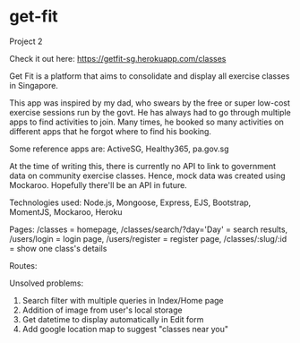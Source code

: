 # get-fit
Project 2

Check it out here: https://getfit-sg.herokuapp.com/classes

Get Fit is a platform that aims to consolidate and display all exercise classes in Singapore. 

This app was inspired by my dad, who swears by the free or super low-cost exercise sessions run by the govt. He has always had to go through multiple apps to find activities to join. Many times, he booked so many activities on different apps that he forgot where to find his booking.

Some reference apps are: ActiveSG, Healthy365, pa.gov.sg

At the time of writing this, there is currently no API to link to government data on community exercise classes. Hence, mock data was created using Mockaroo. Hopefully there'll be an API in future. 

Technologies used:
Node.js,
Mongoose, 
Express,
EJS, 
Bootstrap,
MomentJS,
Mockaroo,
Heroku

Pages:
/classes = homepage,
/classes/search/?day='Day' = search results,
/users/login = login page,
/users/register = register page,
/classes/:slug/:id = show one class's details


Routes:




Unsolved problems:
1. Search filter with multiple queries in Index/Home page
2. Addition of image from user's local storage
3. Get datetime to display automatically in Edit form
4. Add google location map to suggest "classes near you"